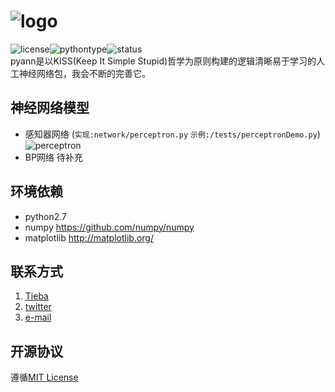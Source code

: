 # ![logo](http://i1.tietuku.com/876fae1c923a713f.png)
![license](https://img.shields.io/github/license/mashape/apistatus.svg)![pythontype](https://img.shields.io/badge/python-2.7-blue.svg)![status](https://img.shields.io/badge/status-updating-orange.svg)<br>
pyann是以KISS(Keep It Simple Stupid)哲学为原则构建的逻辑清晰易于学习的人工神经网络包，我会不断的完善它。

## 神经网络模型
* 感知器网络
(`实现:network/perceptron.py` `示例:/tests/perceptronDemo.py`)
![perceptron](https://raw.githubusercontent.com/racaljk/pyann/master/data/test/perceptronClassification_demo.png)
* BP网络  待补充

## 环境依赖
* python2.7
* numpy https://github.com/numpy/numpy 
* matplotlib http://matplotlib.org/ 

## 联系方式
1. [Tieba](http://tieba.baidu.com/home/main?un=%CF%C0%B5%C1%D0%A1%B7%C9%BB%FA)
2. [twitter](http://twitter.com/cthulhujk)
3. [e-mail](mailto:1948638989@qq.com)

## 开源协议
遵循[MIT License](https://github.com/racaljk/pyann/blob/master/LICENSE)
